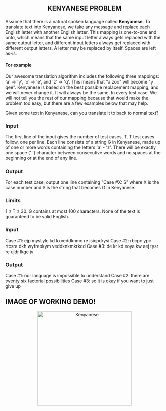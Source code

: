 ## <p align="center">KENYANESE PROBLEM<p>

Assume that there is a natural spoken language called **Kenyanese**. To translate text into Kenyanese, we take any message and replace each English letter with another English letter. This mapping is one-to-one and onto, which means that the same input letter always gets replaced with the same output letter, and different input letters always get replaced with different output letters. A letter may be replaced by itself. Spaces are left as-is.

#### For example 

Our awesome translation algorithm includes the following three mappings: 'a' -> 'y', 'o' -> 'e', and 'z' -> 'q'. This means that "a zoo" will become "y qee". 
Kenyanese is based on the best possible replacement mapping, and we will never change it. It will always be the same. In every test case. We will not tell you the rest of our mapping because that would make the problem too easy, but there are a few examples below that may help.

Given some text in Kenyanese, can you translate it to back to normal text?

### Input

The first line of the input gives the number of test cases, T. T test cases follow, one per line. 
Each line consists of a string G in Kenyanese, made up of one or more words containing the letters 'a' - 'z'. There will be exactly one space (' ') character between consecutive words and no spaces at the beginning or at the end of any line. 

### Output

For each test case, output one line containing "Case #X: S" where X is the case number and S is the string that becomes G in Kenyanese. 

### Limits

1 ≤ T ≤ 30.
G contains at most 100 characters.
None of the text is guaranteed to be valid English.

### Input

Case #1: ejp mysljylc kd kxveddknmc re jsicpdrysi
Case #2: rbcpc ypc rtcsra dkh wyfrepkym veddknkmkrkcd
Case #3: de kr kd eoya kw aej tysr re ujdr lkgc jv

### Output 

Case #1: our language is impossible to understand
Case #2: there are twenty six factorial possibilities
Case #3: so it is okay if you want to just give up

## IMAGE OF WORKING DEMO!

<p align="center">
<img align="centre" width="300" src="Spec.md/Disp1.png" alt="Kenyanese" />
<p>
